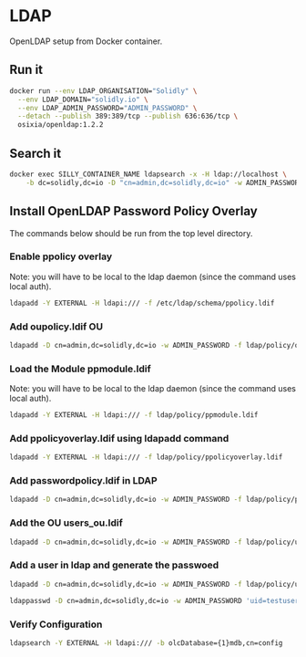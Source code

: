 # LDAP

OpenLDAP setup from Docker container.

## Run it

```bash
docker run --env LDAP_ORGANISATION="Solidly" \
  --env LDAP_DOMAIN="solidly.io" \
  --env LDAP_ADMIN_PASSWORD="ADMIN_PASSWORD" \
  --detach --publish 389:389/tcp --publish 636:636/tcp \
  osixia/openldap:1.2.2
```

## Search it

```bash
docker exec SILLY_CONTAINER_NAME ldapsearch -x -H ldap://localhost \
    -b dc=solidly,dc=io -D "cn=admin,dc=solidly,dc=io" -w ADMIN_PASSWORD
```

## Install OpenLDAP Password Policy Overlay

The commands below should be run from the top level directory.

### Enable ppolicy overlay

Note: you will have to be local to the ldap daemon (since the command uses local auth).

```bash
ldapadd -Y EXTERNAL -H ldapi:/// -f /etc/ldap/schema/ppolicy.ldif
```

### Add oupolicy.ldif OU

```bash
ldapadd -D cn=admin,dc=solidly,dc=io -w ADMIN_PASSWORD -f ldap/policy/oupolicy.ldif
```

### Load the Module ppmodule.ldif

Note: you will have to be local to the ldap daemon (since the command uses local auth).

```bash
ldapadd -Y EXTERNAL -H ldapi:/// -f ldap/policy/ppmodule.ldif
```

### Add ppolicyoverlay.ldif using ldapadd command

```bash
ldapadd -Y EXTERNAL -H ldapi:/// -f ldap/policy/ppolicyoverlay.ldif
```

### Add passwordpolicy.ldif in LDAP

```bash
ldapadd -D cn=admin,dc=solidly,dc=io -w ADMIN_PASSWORD -f ldap/policy/passwordpolicy.ldif
```

### Add the OU users_ou.ldif

```bash
ldapadd -D cn=admin,dc=solidly,dc=io -w ADMIN_PASSWORD -f ldap/policy/userou.ldif
```

### Add a user in ldap and generate the passwoed

```bash
ldapadd -D cn=admin,dc=solidly,dc=io -w ADMIN_PASSWORD -f ldap/policy/users.ldif
```

```bash
ldappasswd -D cn=admin,dc=solidly,dc=io -w ADMIN_PASSWORD 'uid=testuser,ou=users,dc=solidly,dc=io'
```

### Verify Configuration

```bash
ldapsearch -Y EXTERNAL -H ldapi:/// -b olcDatabase={1}mdb,cn=config
```